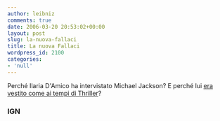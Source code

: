 ```yaml
---
author: leibniz
comments: true
date: 2006-03-20 20:53:02+00:00
layout: post
slug: la-nuova-fallaci
title: La nuova Fallaci
wordpress_id: 2100
categories:
- 'null'
---
```


Perché Ilaria D'Amico ha intervistato Michael Jackson? E perché lui [era vestito come ai tempi di Thriller](http://www.adnkronos.com/3Level.php?cat=Esteri&loid=1.0.355006221)?


### IGN
